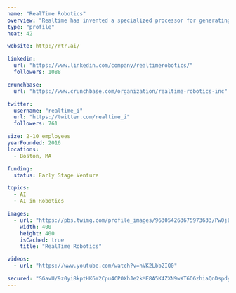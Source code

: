 ```yaml
---
name: "RealTime Robotics"
overview: "Realtime has invented a specialized processor for generating safe robot motion plans in micro-seconds, enabling robots to function in unstructured, collaborative work-spaces, reacting to other motions as soon as they are perceived"
type: "profile"
heat: 42

website: http://rtr.ai/

linkedin:
  url: "https://www.linkedin.com/company/realtimerobotics/"
  followers: 1088

crunchbase:
  url: "https://www.crunchbase.com/organization/realtime-robotics-inc"

twitter:
  username: "realtime_i"
  url: "https://twitter.com/realtime_i"
  followers: 761

size: 2-10 employees
yearFounded: 2016
locations:
  - Boston, MA

funding:
  status: Early Stage Venture

topics:
  - AI
  - AI in Robotics

images:
  - url: "https://pbs.twimg.com/profile_images/963054263675973633/Pw0jLMR5_400x400.jpg"
    width: 400
    height: 400
    isCached: true
    title: "RealTime Robotics"

videos:
  - url: "https://www.youtube.com/watch?v=hVK2Lbb2IQ0"

secured: "SGavU/9z0yi8kptHK6Y2Cpu4CP0XhJe2kME8A5K4ZXN9wXT6O6zhiaQnDspdyXDTY0ZRLeJPs2WRZns1GsJOKfPexnGH9DRurnuh0t3lSa3ioswWPKdlyuIkgQvEY8ZZunE9zBY3tY1S3wr7azpcYLAUh3u4O19ve8x9/iwZSONsphUPjjrI6SStUTjk9yN+S6Q6HNxOkluKl05bKZM2FNRDtWhKaeBHAd/p5uSv3uhdid0ayB6xPmxbJ5ACM9qwxqUstC6ZfuEAGMgTS48l6+E8592DLjwM3f09mVeUfyDPOsafLh4yzxTQXhQ5F2WfgFB47O2Jx+w7XD9FxsO+i+2gprnwCssr14k/t4bQgYR1fnI8VISi9XphoToyNs63;TyT0qLkqwM1DoSx9DzqFwA=="
---
```


